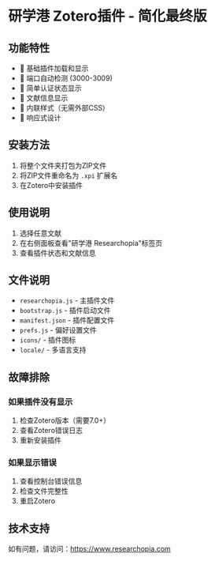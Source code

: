 # 研学港 Zotero插件 - 简化最终版

## 功能特性

- 🔧 基础插件加载和显示
- 🔄 端口自动检测 (3000-3009)
- 🔐 简单认证状态显示
- 📝 文献信息显示
- 🎨 内联样式（无需外部CSS）
- 📱 响应式设计

## 安装方法

1. 将整个文件夹打包为ZIP文件
2. 将ZIP文件重命名为 `.xpi` 扩展名
3. 在Zotero中安装插件

## 使用说明

1. 选择任意文献
2. 在右侧面板查看"研学港 Researchopia"标签页
3. 查看插件状态和文献信息

## 文件说明

- `researchopia.js` - 主插件文件
- `bootstrap.js` - 插件启动文件
- `manifest.json` - 插件配置文件
- `prefs.js` - 偏好设置文件
- `icons/` - 插件图标
- `locale/` - 多语言支持

## 故障排除

### 如果插件没有显示
1. 检查Zotero版本（需要7.0+）
2. 查看Zotero错误日志
3. 重新安装插件

### 如果显示错误
1. 查看控制台错误信息
2. 检查文件完整性
3. 重启Zotero

## 技术支持

如有问题，请访问：https://www.researchopia.com
